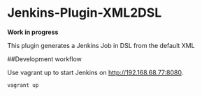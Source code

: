 # Jenkins-Plugin-XML2DSL
**Work in progress**

This plugin generates a Jenkins Job in DSL from the default XML

##Development workflow

Use vagrant up to start Jenkins on http://192.168.68.77:8080.
```
vagrant up
```
